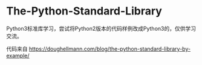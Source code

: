 # The-Python-Standard-Library
Python3标准库学习，尝试将Python2版本的代码样例改成Python3的，仅供学习交流。

代码来自 https://doughellmann.com/blog/the-python-standard-library-by-example/

